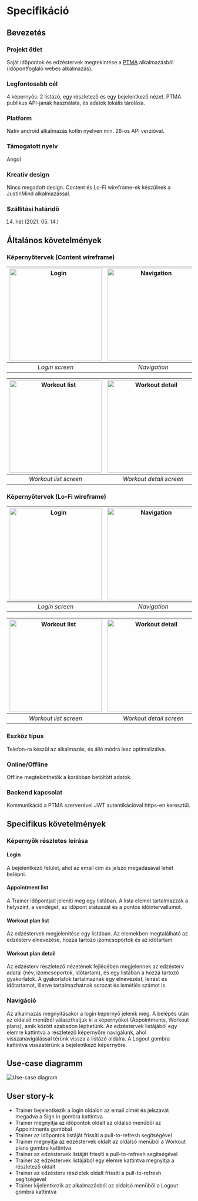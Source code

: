 # Specifikáció

## Bevezetés

### Projekt ötlet

Saját időpontok és edzéstervek megtekintése a [PTMA](https://ptma-test.herokuapp.com/) alkalmazásból (időpontfoglaló
webes alkalmazás).

### Legfontosabb cél

4 képernyős: 2 listázó, egy részletező és egy bejelentkező nézet. PTMA publikus API-jának használata, és adatok lokális tárolása.

### Platform

Natív android alkalmazás kotlin nyelven min. 26-os API verzióval.

### Támogatott nyelv

Angol

### Kreatív design

Nincs megadott design. Content és Lo-Fi wireframe-ek készülnek a JustInMind alkalmazással.

### Szállítási határidő

14. hét (2021. 05. 14.)

## Általános követelmények

### Képernyőtervek (Content wireframe)

| <img src="images/wireframes/content/Login.png" alt="Login" width="250"/> | <img src="images/wireframes/content/Navigation.png" alt="Navigation" width="250"/> | <img src="images/wireframes/content/Appointment list.png" alt="Appointment list" width="250"/> |
|:--:|:--:|:--:|
| *Login screen* | *Navigation* | *Appointment list screen* |

| <img src="images/wireframes/content/Workout list.png" alt="Workout list" width="250"/> | <img src="images/wireframes/content/Workout detail.png" alt="Workout detail" width="250"/> |
|:--:|:--:|
| *Workout list screen* | *Workout detail screen* |

### Képernyőtervek (Lo-Fi wireframe)

| <img src="images/wireframes/lofi/Login.png" alt="Login" width="250"/> | <img src="images/wireframes/lofi/Navigation.png" alt="Navigation" width="250"/> | <img src="images/wireframes/lofi/Appointment list.png" alt="Appointment list" width="250"/> |
|:--:|:--:|:--:|
| *Login screen* | *Navigation* | *Appointment list screen* |

| <img src="images/wireframes/lofi/Workout list.png" alt="Workout list" width="250"/> | <img src="images/wireframes/lofi/Workout detail.png" alt="Workout detail" width="250"/> |
|:--:|:--:|
| *Workout list screen* | *Workout detail screen* |

### Eszköz típus

Telefon-ra készül az alkalmazás, és álló módra lesz optimalizálva.

### Online/Offline

Offline megtekinthetők a korábban betöltött adatok.

### Backend kapcsolat

Kommunikáció a PTMA szerverével JWT autentikációval https-en keresztül.

## Specifikus követelmények

### Képernyők részletes leírása

#### Login

A bejelentkező felület, ahol az email cím és jelszó megadásával lehet belépni.

#### Appointment list

A Trainer időpontjait jeleníti meg egy listában. A lista elemei tartalmazzák a helyszínt, a vendéget, az időpont státuszát és a pontos időintervallumot.

#### Workout plan list

Az edzéstervek megjelenítése egy listában. Az elemekben megtalálható az edzésterv elnevezése, hozzá tartozó izomcsoportok és az időtartam.

#### Workout plan detail

Az edzésterv részletező nézetének fejlécében megjelennek az edzésterv adatai (név, izomcsoportok, időtartam), és egy listában a hozzá tartozó gyakorlatok. A gyakorlatok tartalmaznak egy elnevezést, leírást és időtartamot, illetve tartalmazhatnak sorozat és ismétlés számot is.

### Navigáció

Az alkalmazás megnyitásakor a login képernyő jelenik meg. A belépés után az oldalsó menüból választhatjuk ki a képernyőket (Appointments, Workout plans), amik között szabadon léphetünk.
Az edzéstervek listájából egy elemre kattintva a részletező képernyőre navigálunk, ahol visszanavigálással térünk vissza a listázó oldalra.
A Logout gombra kattintva visszatérünk a bejelentkező képernyőre.

## Use-case diagramm

![Use-case diagram](images/wireframes/diagram/Use-case%20diagram.svg)

[comment]: <> '<img src="http://yuml.me/diagram/plain/usecase/[Trainer]-(Sign in),[Trainer]-(List appointments),[Trainer]-(List workout plans),[Trainer]-(Get workout plan details),[Trainer]-(Log out),(List appointments)<(Pull to refresh),(List workout plans)<(Pull to refresh),(Get workout plan details)<(Pull to refresh),(Sign in)<(Enter email and password)"  alt="Use-case diagram" />'

## User story-k

- Trainer bejelentkezik a login oldalon az email címét és jelszavát megadva a Sign in gombra kattintva
- Trainer megnyitja az időpontok oldalt az oldalsó menüből az Appointments gombbal
- Trainer az időpontok listáját frissíti a pull-to-refresh segítségével
- Trainer megnyitja az edzéstervek oldalt az oldalsó menüből a Workout plans gombra kattintva
- Trainer az edzéstervek listáját frissíti a pull-to-refresh segítségével
- Trainer az edzéstervek listájából egy elemre kattintva megnyitja a részletező oldalt
- Trainer az edzésterv részletek oldalt frissíti a pull-to-refresh segítségével
- Trainer kijelentkezik az alkalmazásból az oldalsó menüből a Logout gombra kattintva
